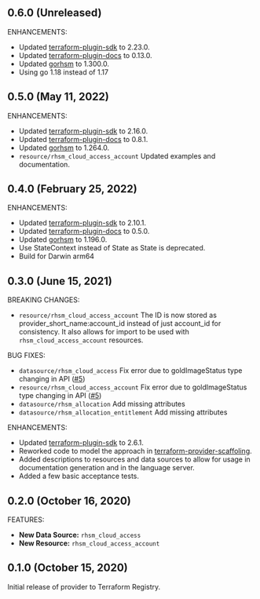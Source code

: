## 0.6.0 (Unreleased)

ENHANCEMENTS:

* Updated [terraform-plugin-sdk](https://github.com/hashicorp/terraform-plugin-sdk) to 2.23.0.
* Updated [terraform-plugin-docs](https://github.com/hashicorp/terraform-plugin-docs) to 0.13.0.
* Updated [gorhsm](https://github.com/umich-vci/gosatellite) to 1.300.0.
* Using go 1.18 instead of 1.17

## 0.5.0 (May 11, 2022)

ENHANCEMENTS:

* Updated [terraform-plugin-sdk](https://github.com/hashicorp/terraform-plugin-sdk) to 2.16.0.
* Updated [terraform-plugin-docs](https://github.com/hashicorp/terraform-plugin-docs) to 0.8.1.
* Updated [gorhsm](https://github.com/umich-vci/gosatellite) to 1.264.0.
* `resource/rhsm_cloud_access_account` Updated examples and documentation.

## 0.4.0 (February 25, 2022)

ENHANCEMENTS:

* Updated [terraform-plugin-sdk](https://github.com/hashicorp/terraform-plugin-sdk) to 2.10.1.
* Updated [terraform-plugin-docs](https://github.com/hashicorp/terraform-plugin-docs) to 0.5.0.
* Updated [gorhsm](https://github.com/umich-vci/gosatellite) to 1.196.0.
* Use StateContext instead of State as State is deprecated.
* Build for Darwin arm64

## 0.3.0 (June 15, 2021)

BREAKING CHANGES:

* `resource/rhsm_cloud_access_account` The ID is now stored as provider_short_name:account_id instead of just account_id
  for consistency. It also allows for import to be used with `rhsm_cloud_access_account` resources.

BUG FIXES:

* `datasource/rhsm_cloud_access` Fix error due to goldImageStatus type changing in API ([#5]())
* `resource/rhsm_cloud_access_account` Fix error due to goldImageStatus type changing in API ([#5]())
* `datasource/rhsm_allocation` Add missing attributes
* `datasource/rhsm_allocation_entitlement` Add missing attributes

ENHANCEMENTS:

* Updated [terraform-plugin-sdk](https://github.com/hashicorp/terraform-plugin-sdk) to 2.6.1.
* Reworked code to model the approach in
  [terraform-provider-scaffoling](https://github.com/hashicorp/terraform-provider-scaffolding).
* Added descriptions to resources and data sources to allow for usage in documentation
  generation and in the language server.
* Added a few basic acceptance tests.

## 0.2.0 (October 16, 2020)

FEATURES:

* **New Data Source:** `rhsm_cloud_access`
* **New Resource:** `rhsm_cloud_access_account`

## 0.1.0 (October 15, 2020)

Initial release of provider to Terraform Registry.

